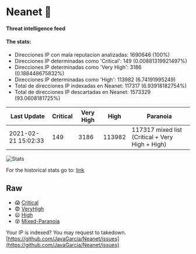 # Neanet :hocho:
#### Threat intelligence feed
#### The stats:

- Direcciones IP con mala reputacion analizadas: 1690646 (100%)
- Direcciones IP determinadas como 'Critical':  149 (0.00881319921497%)
- Direcciones IP determinadas como 'Very High':  3186 (0.188448675832%)
- Direcciones IP determinadas como 'High':  113982 (6.74191995249)
- Total de direcciones IP indexadas en Neanet:  117317 (6.93918182754%)
- Total de direcciones IP descartadas en Neanet:  1573329 (93.0608181725%)

| Last Update | Critical | Very High | High | Paranoia |
| --- | --- | --- | --- | --- |
| 2021-02-21 15:02:33 | 149 | 3186 | 113982 | 117317 mixed list (Critical + Very High + High)|

![Stats](https://docs.google.com/spreadsheets/d/e/2PACX-1vSnaNMIXVabIpDJjufMlzH7poXnshF3mgd8Is1g9ytUEzVsP5my4Trn8f-xkoLLQ38xpL3HtmUexLo6/pubchart?oid=501124687&format=image)

For the historical stats go to: [link](/stats.csv)
## Raw
- :scream: [Critical](https://raw.githubusercontent.com/JavaGarcia/Neanet/master/blacklists/neanet_critical.txt)
- :fearful: [VeryHigh](https://raw.githubusercontent.com/JavaGarcia/Neanet/master/blacklists/neanet_veryHigh.txtt)
- :frowning: [High](https://raw.githubusercontent.com/JavaGarcia/Neanet/master/blacklists/neanet_high.txt)
- :dizzy_face: [Mixed-Paranoia](https://raw.githubusercontent.com/JavaGarcia/Neanet/master/blacklists/neanet_all.txt)


Your IP is indexed? You may request to takedown. [https://github.com/JavaGarcia/Neanet/issues](https://github.com/JavaGarcia/Neanet/issues)







































































































































































































































































































































































































































































































































































































































































































































































































































































































































































































































































































































































































































































































































































































































































































































































































































































































































































































































































































































































































































































































































































































































































































































































































































































































































































































































































































































































































































































































































































































































































































































































































































































































































































































































































































































































































































































































































































































































































































































































































































































































































































































































































































































































































































































































































